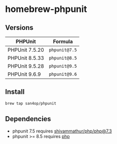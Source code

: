 # homebrew-phpunit

## Versions

| PHPUnit         | Formula       |
|-----------------|---------------|
| PHPUnit 7.5.20  | `phpunit@7.5` |
| PHPUnit 8.5.33  | `phpunit@8.5` |
| PHPUnit 9.5.28  | `phpunit@9.5` |
| PHPUnit 9.6.9   | `phpunit@9.6` |

## Install

```zsh
brew tap san4op/phpunit
```

## Dependencies

- phpunit 7.5 requires [shivammathur/php/php@7.3](https://github.com/shivammathur/homebrew-php "shivammathur/homebrew-php")
- phpunit >= 8.5 requires [php](https://github.com/Homebrew/homebrew-core "Homebrew core tap")
